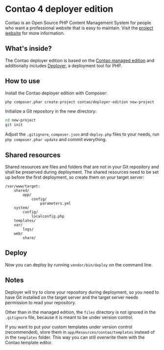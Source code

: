 Contao 4 deployer edition
=========================

Contao is an Open Source PHP Content Management System for people who want a
professional website that is easy to maintain. Visit the [project website][1]
for more information.


What's inside?
--------------

The Contao deployer edition is based on the [Contao managed edition][2] and
additionally includes [Deployer][3], a deployment tool for PHP.


How to use
----------

Install the Contao deployer edition with Composer:

```bash
php composer.phar create-project contao/deployer-edition new-project
```

Initialize a Git repository in the new directory:

```bash
cd new-project
git init
```

Adjust the `.gitignore`, `composer.json` and `deploy.php` files to your needs,
run `php composer.phar update` and commit everything.


Shared resources
----------------

Shared resources are files and folders that are not in your Git repository and
shall be preserved during deployment. The shared resources need to be set up
before the first deployment, so create them on your target server:

```
/var/www/target:
    shared/
        app/
            config/
                parameters.yml
    system/
        config/
            localconfig.php
    templates/
    var/
        logs/
    web/
        share/
```


Deploy
------

Now you can deploy by running `vendor/bin/deploy` on the command line.


Notes
-----

Deployer will try to clone your repository during deployment, so you need to
have Git installed on the target server and the target server needs permission
to read your repository.

Other than in the managed edition, the `files` directory is not ignored in the
`.gitignore` file, because it is meant to be under version control.

If you want to put your custom templates under version control (recommended),
store them in `app/Resources/contao/templates` instead of in the `templates`
folder. This way you can still overwrite them with the Contao template editor.


[1]: https://contao.org
[2]: https://github.com/contao/managed-edition
[3]: https://deployer.org

